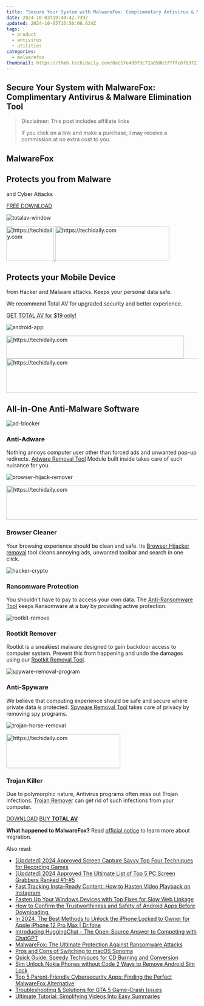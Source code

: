 ```yaml
---
title: "Secure Your System with MalwareFox: Complimentary Antivirus & Malware Elimination Tool"
date: 2024-10-03T19:40:42.739Z
updated: 2024-10-05T16:50:06.634Z
tags:
  - product
  - antivirus
  - utilities
categories:
  - malwarefox
thumbnail: https://thmb.techidaily.com/0ac17e49979c72a050b377ffc6f63723ef10196944c0e4d0e8d090140eaead92.jpg
---
```


## Secure Your System with MalwareFox: Complimentary Antivirus & Malware Elimination Tool

>  Disclaimer: This post includes affiliate links
>
>  If you click on a link and make a purchase, I may receive a commission at no extra cost to you.
>

## MalwareFox

## Protects you from Malware
and Cyber Attacks

[FREE DOWNLOAD](https://tools.techidaily.com/malwarefox/products/) 

![](https://www.malwarefox.com/wp-content/uploads/2022/07/totalav-window.webp "totalav-window")

<!-- affiliate ads begin -->
<a href="https://aligracehair.sjv.io/c/5597632/2135365/19272" target="_top" id="2135365">
  <img src="//a.impactradius-go.com/display-ad/19272-2135365" border="0" alt="https://techidaily.com" width="125" height="90"/>
</a>
<img height="0" width="0" src="https://aligracehair.sjv.io/i/5597632/2135365/19272" style="position:absolute;visibility:hidden;" border="0" />
<!-- affiliate ads end -->

<!-- affiliate ads begin -->
<a href="https://aligracehair.sjv.io/c/5597632/2016143/19272" target="_top" id="2016143">
  <img src="//a.impactradius-go.com/display-ad/19272-2016143" border="0" alt="https://techidaily.com" width="300" height="90"/>
</a>
<img height="0" width="0" src="https://aligracehair.sjv.io/i/5597632/2016143/19272" style="position:absolute;visibility:hidden;" border="0" />
<!-- affiliate ads end -->

## Protects your Mobile Device

from Hacker and Malware attacks. Keeps your personal data safe.

We recommend Total AV for upgraded security and better experience.

[GET TOTAL AV for $19 only!](https://tools.techidaily.com/malwarefox/products/) 

![](https://www.malwarefox.com/wp-content/uploads/2022/07/android-app.webp "android-app")

<!-- affiliate ads begin -->
<a href="https://bluettius.sjv.io/c/5597632/2139110/17108" target="_top" id="2139110">
  <img src="//a.impactradius-go.com/display-ad/17108-2139110" border="0" alt="https://techidaily.com" width="468" height="60"/>
</a>
<img height="0" width="0" src="https://bluettius.sjv.io/i/5597632/2139110/17108" style="position:absolute;visibility:hidden;" border="0" />
<!-- affiliate ads end -->

<!-- affiliate ads begin -->
<a href="https://aligracehair.sjv.io/c/5597632/1880944/19272" target="_top" id="1880944">
  <img src="//a.impactradius-go.com/display-ad/19272-1880944" border="0" alt="https://techidaily.com" width="728" height="90"/>
</a>
<img height="0" width="0" src="https://aligracehair.sjv.io/i/5597632/1880944/19272" style="position:absolute;visibility:hidden;" border="0" />
<!-- affiliate ads end -->

## All-in-One Anti-Malware Software

![](https://www.malwarefox.com/wp-content/uploads/2018/07/ad-blocker.png "ad-blocker")

### Anti-Adware

Nothing annoys computer user other than forced ads and unwanted pop-up redirects. [Adware Removal Tool](https://tools.techidaily.com/malwarefox/products/) Module built inside takes care of such nuisance for you.

![](https://www.malwarefox.com/wp-content/uploads/2018/07/browser-hijack-remover.png "browser-hijack-remover")

<!-- affiliate ads begin -->
<a href="https://appsumo.8odi.net/c/5597632/2043593/7443" target="_top" id="2043593">
  <img src="//a.impactradius-go.com/display-ad/7443-2043593" border="0" alt="https://techidaily.com" width="728" height="90"/>
</a>
<img height="0" width="0" src="https://appsumo.8odi.net/i/5597632/2043593/7443" style="position:absolute;visibility:hidden;" border="0" />
<!-- affiliate ads end -->

### Browser Cleaner

Your browsing experience should be clean and safe. Its [Browser Hijacker removal](https://tools.techidaily.com/malwarefox/products/) tool cleans annoying ads, unwanted toolbar and search in one click.

![](https://www.malwarefox.com/wp-content/uploads/2018/07/hacker-crypto.png "hacker-crypto")

### Ransomware Protection

You shouldn’t have to pay to access your own data. The [Anti-Ransomware Tool](https://tools.techidaily.com/malwarefox/products/) keeps Ransomware at a bay by providing active protection.

![](https://www.malwarefox.com/wp-content/uploads/2018/07/rootkit-remove.png "rootkit-remove")

### Rootkit Remover

Rootkit is a sneakiest malware designed to gain backdoor access to computer system. Prevent this from happening and undo the damages using our [Rootkit Removal Tool](https://tools.techidaily.com/malwarefox/products/).

![](https://www.malwarefox.com/wp-content/uploads/2018/07/spyware-removal-program.png "spyware-removal-program")

### Anti-Spyware

We believe that computing experience should be safe and secure where private data is protected. [Spyware Removal Tool](https://tools.techidaily.com/malwarefox/products/) takes care of privacy by removing spy programs.

![](https://www.malwarefox.com/wp-content/uploads/2018/07/trojan-horse-removal.png "trojan-horse-removal")

<!-- affiliate ads begin -->
<a href="https://aligracehair.sjv.io/c/5597632/1880972/19272" target="_top" id="1880972">
  <img src="//a.impactradius-go.com/display-ad/19272-1880972" border="0" alt="https://techidaily.com" width="300" height="90"/>
</a>
<img height="0" width="0" src="https://aligracehair.sjv.io/i/5597632/1880972/19272" style="position:absolute;visibility:hidden;" border="0" />
<!-- affiliate ads end -->

### Trojan Killer

Due to polymorphic nature, Antivirus programs often miss out Trojan ​infections. [Trojan Remover](https://tools.techidaily.com/malwarefox/products/) can get rid of such infections from your computer.

[DOWNLOAD](https://tools.techidaily.com/malwarefox/products/) [BUY **TOTAL AV**](https://tools.techidaily.com/malwarefox/products/) 

**What happened to MalwareFox?** Read [official notice](https://tools.techidaily.com/malwarefox/products/) to learn more about migration.

<ins class="adsbygoogle"
     style="display:block"
     data-ad-format="autorelaxed"
     data-ad-client="ca-pub-7571918770474297"
     data-ad-slot="1223367746"></ins>

<ins class="adsbygoogle"
     style="display:block"
     data-ad-client="ca-pub-7571918770474297"
     data-ad-slot="8358498916"
     data-ad-format="auto"
     data-full-width-responsive="true"></ins>

<span class="atpl-alsoreadstyle">Also read:</span>
<div><ul>
<li><a href="https://desktop-recording.techidaily.com/updated-2024-approved-screen-capture-savvy-top-four-techniques-for-recording-games/"><u>[Updated] 2024 Approved Screen Capture Savvy Top Four Techniques for Recording Games</u></a></li>
<li><a href="https://visual-screen-recording.techidaily.com/updated-2024-approved-the-ultimate-list-of-top-5-pc-screen-grabbers-ranked-1-5/"><u>[Updated] 2024 Approved The Ultimate List of Top 5 PC Screen Grabbers Ranked #1-#5</u></a></li>
<li><a href="https://win-cloud.techidaily.com/fast-tracking-insta-ready-content-how-to-hasten-video-playback-on-instagram/"><u>Fast Tracking Insta-Ready Content: How to Hasten Video Playback on Instagram</u></a></li>
<li><a href="https://windows11.techidaily.com/fasten-up-your-windows-devices-with-top-fixes-for-slow-web-linkage/"><u>Fasten Up Your Windows Devices with Top Fixes for Slow Web Linkage</u></a></li>
<li><a href="https://win-cloud.techidaily.com/how-to-confirm-the-trustworthiness-and-safety-of-android-apps-before-downloading/"><u>How to Confirm the Trustworthiness and Safety of Android Apps Before Downloading.</u></a></li>
<li><a href="https://iphone-unlock.techidaily.com/in-2024-the-best-methods-to-unlock-the-iphone-locked-to-owner-for-apple-iphone-12-pro-max-drfone-by-drfone-ios/"><u>In 2024, The Best Methods to Unlock the iPhone Locked to Owner for Apple iPhone 12 Pro Max | Dr.fone</u></a></li>
<li><a href="https://tech-revival.techidaily.com/introducing-huggingchat-the-open-source-answer-to-competing-with-chatgpt/"><u>Introducing HuggingChat - The Open-Source Answer to Competing with ChatGPT</u></a></li>
<li><a href="https://win-cloud.techidaily.com/malwarefox-the-ultimate-protection-against-ransomware-attacks/"><u>MalwareFox: The Ultimate Protection Against Ransomware Attacks</u></a></li>
<li><a href="https://buynow-info.techidaily.com/pros-and-cons-of-switching-to-macos-sonoma/"><u>Pros and Cons of Switching to macOS Sonoma</u></a></li>
<li><a href="https://win-cloud.techidaily.com/quick-guide-speedy-techniques-for-cd-burning-and-conversion/"><u>Quick Guide: Speedy Techniques for CD Burning and Conversion</u></a></li>
<li><a href="https://sim-unlock.techidaily.com/sim-unlock-nokia-phones-without-code-2-ways-to-remove-android-sim-lock-by-drfone-android/"><u>Sim Unlock Nokia Phones without Code 2 Ways to Remove Android Sim Lock</u></a></li>
<li><a href="https://win-cloud.techidaily.com/top-5-parent-friendly-cybersecurity-apps-finding-the-perfect-malwarefox-alternative/"><u>Top 5 Parent-Friendly Cybersecurity Apps: Finding the Perfect MalwareFox Alternative</u></a></li>
<li><a href="https://win-solutions.techidaily.com/troubleshooting-and-solutions-for-gta-5-game-crash-issues/"><u>Troubleshooting & Solutions for GTA 5 Game-Crash Issues</u></a></li>
<li><a href="https://win-cloud.techidaily.com/ultimate-tutorial-simplifying-videos-into-easy-summaries/"><u>Ultimate Tutorial: Simplifying Videos Into Easy Summaries</u></a></li>
</ul></div>

